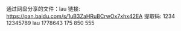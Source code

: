 通过网盘分享的文件：lau
链接: https://pan.baidu.com/s/1uB3ZaHRuBCrwOx7xhx42EA 提取码: 1234
12345789
lau
1778643
175
850
555

